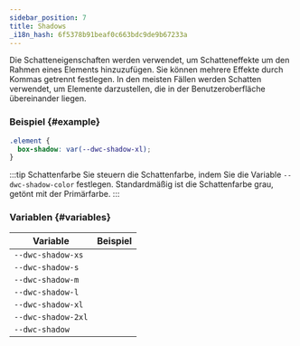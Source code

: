 ```yaml
---
sidebar_position: 7
title: Shadows
_i18n_hash: 6f5378b91beaf0c663bdc9de9b67233a
---
```

Die Schatteneigenschaften werden verwendet, um Schatteneffekte um den Rahmen eines Elements hinzuzufügen. Sie können mehrere Effekte durch Kommas getrennt festlegen. In den meisten Fällen werden Schatten verwendet, um Elemente darzustellen, die in der Benutzeroberfläche übereinander liegen.

<Head>
  <style>{`
  table {
    width: 100%;
    display: table;
  }
  `}</style>
</Head>

### Beispiel {#example}

```css
.element {
  box-shadow: var(--dwc-shadow-xl);
}
```

:::tip Schattenfarbe
Sie steuern die Schattenfarbe, indem Sie die Variable `--dwc-shadow-color` festlegen. Standardmäßig ist die Schattenfarbe grau, getönt mit der Primärfarbe.
:::

### Variablen {#variables}

| **Variable**       | **Beispiel**                             |
|--------------------|------------------------------------------|
| `--dwc-shadow-xs`  | <ShadowBox shadow="--dwc-shadow-xs" />  |
| `--dwc-shadow-s`   | <ShadowBox shadow="--dwc-shadow-s" />   |
| `--dwc-shadow-m`   | <ShadowBox shadow="--dwc-shadow-m" />   |
| `--dwc-shadow-l`   | <ShadowBox shadow="--dwc-shadow-l" />   |
| `--dwc-shadow-xl`  | <ShadowBox shadow="--dwc-shadow-xl" />  |
| `--dwc-shadow-2xl` | <ShadowBox shadow="--dwc-shadow-2xl" /> |
| `--dwc-shadow`     | <ShadowBox shadow="--dwc-shadow" />     |
